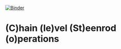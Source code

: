 [![Binder](https://mybinder.org/badge_logo.svg)](https://mybinder.org/v2/gh/ammedmar/clesto/master?urlpath=https%3A%2F%2Fgithub.com%2Fammedmar%2Fclesto%2Fblob%2Fmaster%2Fexamples%2Fclesto.ipynb)

# (C)hain (le)vel (St)eenrod (o)perations
